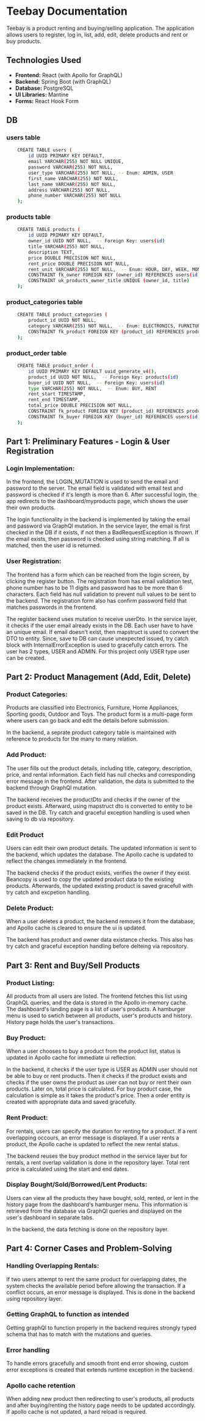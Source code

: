 
# Teebay Documentation

Teebay is a product renting and buying/selling application. The application allows users to register, log in, list, add, edit, delete products and rent or buy products.

## Technologies Used
- **Frontend:** React (with Apollo for GraphQL)
- **Backend:** Spring Boot (with GraphQL)
- **Database:** PostgreSQL
- **UI Libraries:** Mantine
- **Forms:** React Hook Form

## DB
### users table
```bash
    CREATE TABLE users (
        id UUID PRIMARY KEY DEFAULT,
        email VARCHAR(255) NOT NULL UNIQUE,
        password VARCHAR(255) NOT NULL,
        user_type VARCHAR(255) NOT NULL, -- Enum: ADMIN, USER
        first_name VARCHAR(255) NOT NULL,
        last_name VARCHAR(255) NOT NULL,
        address VARCHAR(255) NOT NULL,
        phone_number VARCHAR(255) NOT NULL
    );
```

### products table
```bash
    CREATE TABLE products (
        id UUID PRIMARY KEY DEFAULT,
        owner_id UUID NOT NULL,  -- Foreign Key: users(id)
        title VARCHAR(255) NOT NULL,
        description TEXT,
        price DOUBLE PRECISION NOT NULL,
        rent_price DOUBLE PRECISION NOT NULL,
        rent_unit VARCHAR(255) NOT NULL,  -- Enum: HOUR, DAY, WEEK, MONTH
        CONSTRAINT fk_owner FOREIGN KEY (owner_id) REFERENCES users(id),
        CONSTRAINT uk_products_owner_title UNIQUE (owner_id, title)
    );
```

### product_categories table
```bash
    CREATE TABLE product_categories (
        product_id UUID NOT NULL, 
        category VARCHAR(255) NOT NULL,  -- Enum: ELECTRONICS, FURNITURE, HOME_APPLIANCES, SPORTING_GOODS, OUTDOOR, TOYS
        CONSTRAINT fk_product FOREIGN KEY (product_id) REFERENCES products(id)
    );
```

### product_order table
```bash
    CREATE TABLE product_order (
        id UUID PRIMARY KEY DEFAULT uuid_generate_v4(),
        product_id UUID NOT NULL,  -- Foreign Key: products(id)
        buyer_id UUID NOT NULL,  -- Foreign Key: users(id)
        type VARCHAR(255) NOT NULL,  -- Enum: BUY, RENT
        rent_start TIMESTAMP,
        rent_end TIMESTAMP,
        total_price DOUBLE PRECISION NOT NULL,
        CONSTRAINT fk_product FOREIGN KEY (product_id) REFERENCES products(id),
        CONSTRAINT fk_buyer FOREIGN KEY (buyer_id) REFERENCES users(id)
    );
```


## Part 1: Preliminary Features - Login & User Registration
### Login Implementation:
In the frontend, the LOGIN_MUTATION is used to send the email and password to the server. The email field is validated with email test and password is checked if it's length is more than 6. After successful login, the app redirects to the dashboard/myproducts page, which shows the user their own products. 

The login functionality in the backend is implemented by taking the email and password via GraphQl mutation. In the service layer, the email is first checked in the DB if it exists, if not then a BadRequestException is thrown. If the email exists, then password is checked using string matching. If all is matched, then the user id is returned. 

### User Registration:
The frontend has a form which can be reached from the login screen, by clicking the register button. The registration from has email validation test, phone number has to be 11 digits and password has to be more than 6 characters. Each field has null validation to prevent null values to be sent to the backend. The registration form also has confirm password field that matches passwords in the frontend. 

The register backend uses mutation to receive userDto. In the service layer, it checks if the user email already exists in the DB. Each user have to have an unique email. If email doesn't exist, then mapstruct is used to convert the DTO to entity. Since, save to DB can cause unexpected issued, try catch block with InternalErrorException is used to gracefully catch errors. The user has 2 types, USER and ADMIN. For this project only USER type user can be created. 

## Part 2: Product Management (Add, Edit, Delete)
### Product Categories:
Products are classified into Electronics, Furniture, Home Appliances, Sporting goods, Outdoor and Toys. The product form is a multi-page form where users can go back and edit the details before submission.

In the backend, a seprate product category table is maintained with reference to products for the many to many relation.

### Add Product:
The user fills out the product details, including title, category, description, price, and rental information. Each field has null checks and corresponding error message in the frontend. After validation, the data is submitted to the backend through GraphQl mutation.

The backend receives the productDto and checks if the owner of the product exists. Afterward, using mapstruct dto is converted to entity to be saved in the DB. Try catch and graceful exception handling is used when saving to db via repository.

### Edit Product
Users can edit their own product details. The updated information is sent to the backend, which updates the database. The Apollo cache is updated to reflect the changes immediately in the frontend.

The backend checks if the product exists, verifies the owner if they exist. Beancopy is used to copy the updated product data to the existing products. Afterwards, the updated existing product is saved gracefull with try catch and excpetion handling.

### Delete Product:
When a user deletes a product, the backend removes it from the database, and Apollo cache is cleared to ensure the ui is updated.

The backend has product and owner data existance checks. This also has try catch and graceful exception handling before delteing via repository.

## Part 3: Rent and Buy/Sell Products
### Product Listing:
All products from all users are listed. The frontend fetches this list using GraphQL queries, and the data is stored in the Apollo in-memory cache. The dashboard's landing page is a list of user's products. A hamburger menu is used to swtich between all products, user's products and history. History page holds the user's transactions.

### Buy Product:
When a user chooses to buy a product from the product list, status is updated in Apollo cache for immediate ui reflection. 

In the backend, it checks if the user type is USER as ADMIN user should not be able to buy or rent products. Then it checks if the product exists and checks if the user owns the product as user can not buy or rent their own products. Later on, total price is calculated. For buy product case, the calculation is simple as it takes the product's price. Then a order entity is created with appropriate data and saved gracefully.

### Rent Product:
For rentals, users can specify the duration for renting for a product. If a rent overlapping occours, an error message is displayed. If a user rents a product, the Apollo cache is updated to reflect the new rental status.

The backend reuses the buy product method in the service layer but for rentals, a rent overlap validation is done in the repository layer. Total rent price is calculated using the start and end dates. 

### Display Bought/Sold/Borrowed/Lent Products:
Users can view all the products they have bought, sold, rented, or lent in the history page from the dashboard's hamburger menu. This information is retrieved from the database via GraphQl queries and displayed on the user's dashboard in separate tabs.

In the backend, the data fetching is done on the repository layer.

## Part 4: Corner Cases and Problem-Solving
### Handling Overlapping Rentals:
If two users attempt to rent the same product for overlapping dates, the system checks the available period before allowing the transaction. If a conflict occurs, an error message is displayed. This is done in the backend using repository layer.

### Getting GraphQL to function as intended
Getting graphQl to function properly in the backend requires strongly typed schema that has to match with the mutations and queries.

### Error handling
To handle errors gracefully and smooth front end error showing, custom error exceptions is created that extends runtime exception in the backend.

### Apollo cache retention
When adding new product then redirecting to user's products, all products and after buying/renting the history page needs to be updated accordingly. If apollo cache is not updated, a hard reload is required.  